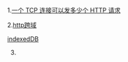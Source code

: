 1.[一个 TCP 连接可以发多少个 HTTP 请求](https://www.jianshu.com/p/aaba68b87416)

2.[http跨域](https://juejin.cn/post/6930964449343832077?utm_source=gold_browser_extension)

[indexedDB](http://www.ruanyifeng.com/blog/2018/07/indexeddb.html)

3.

